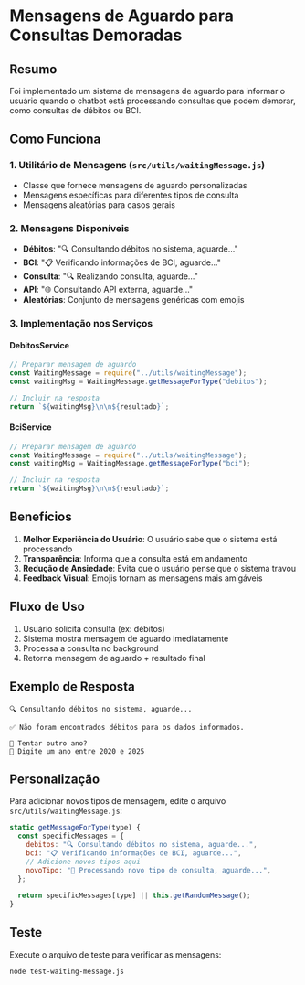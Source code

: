# Mensagens de Aguardo para Consultas Demoradas

## Resumo

Foi implementado um sistema de mensagens de aguardo para informar o usuário quando o chatbot está processando consultas que podem demorar, como consultas de débitos ou BCI.

## Como Funciona

### 1. Utilitário de Mensagens (`src/utils/waitingMessage.js`)

- Classe que fornece mensagens de aguardo personalizadas
- Mensagens específicas para diferentes tipos de consulta
- Mensagens aleatórias para casos gerais

### 2. Mensagens Disponíveis

- **Débitos**: "🔍 Consultando débitos no sistema, aguarde..."
- **BCI**: "📋 Verificando informações de BCI, aguarde..."
- **Consulta**: "🔍 Realizando consulta, aguarde..."
- **API**: "🌐 Consultando API externa, aguarde..."
- **Aleatórias**: Conjunto de mensagens genéricas com emojis

### 3. Implementação nos Serviços

#### DebitosService
```javascript
// Preparar mensagem de aguardo
const WaitingMessage = require("../utils/waitingMessage");
const waitingMsg = WaitingMessage.getMessageForType("debitos");

// Incluir na resposta
return `${waitingMsg}\n\n${resultado}`;
```

#### BciService
```javascript
// Preparar mensagem de aguardo
const WaitingMessage = require("../utils/waitingMessage");
const waitingMsg = WaitingMessage.getMessageForType("bci");

// Incluir na resposta
return `${waitingMsg}\n\n${resultado}`;
```

## Benefícios

1. **Melhor Experiência do Usuário**: O usuário sabe que o sistema está processando
2. **Transparência**: Informa que a consulta está em andamento
3. **Redução de Ansiedade**: Evita que o usuário pense que o sistema travou
4. **Feedback Visual**: Emojis tornam as mensagens mais amigáveis

## Fluxo de Uso

1. Usuário solicita consulta (ex: débitos)
2. Sistema mostra mensagem de aguardo imediatamente
3. Processa a consulta no background
4. Retorna mensagem de aguardo + resultado final

## Exemplo de Resposta

```
🔍 Consultando débitos no sistema, aguarde...

✅ Não foram encontrados débitos para os dados informados.

🔄 Tentar outro ano?
📅 Digite um ano entre 2020 e 2025
```

## Personalização

Para adicionar novos tipos de mensagem, edite o arquivo `src/utils/waitingMessage.js`:

```javascript
static getMessageForType(type) {
  const specificMessages = {
    debitos: "🔍 Consultando débitos no sistema, aguarde...",
    bci: "📋 Verificando informações de BCI, aguarde...",
    // Adicione novos tipos aqui
    novoTipo: "🔄 Processando novo tipo de consulta, aguarde...",
  };
  
  return specificMessages[type] || this.getRandomMessage();
}
```

## Teste

Execute o arquivo de teste para verificar as mensagens:

```bash
node test-waiting-message.js
```

